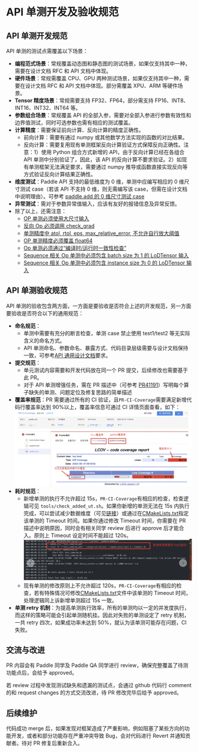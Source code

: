 # API 单测开发及验收规范

## API 单测开发规范

API 单测的测试点需覆盖以下场景：

- **编程范式场景**：常规覆盖动态图和静态图的测试场景，如果仅支持其中一种，需要在设计文档 RFC 和 API 文档中体现。
- **硬件场景**：常规需覆盖 CPU、GPU 两种测试场景，如果仅支持其中一种，需要在设计文档 RFC 和 API 文档中体现。部分需覆盖 XPU、ARM 等硬件场景。
- **Tensor 精度场景**：常规需要支持 FP32、FP64，部分需支持 FP16、INT8、INT16、INT32、INT64 等。
- **参数组合场景**：常规覆盖 API 的全部入参，需要对全部入参进行参数有效性和边界值测试，同时可选参数也需有相应的测试覆盖。
- **计算精度**：需要保证前向计算、反向计算的精度正确性。
   - 前向计算：需要有通过 numpy 或其他数学方法实现的函数的对比结果。
   - 反向计算：需要复用现有单测框架反向计算验证方式保障反向正确性。注意：1）使用 Python 组合方式新增的 API，由于反向计算已经在各组合 API 单测中分别验证了，因此，该 API 的反向计算不要求验证。2）如现有单测框架无法满足要求，需要通过 numpy 推导或函数直接实现反向等方式验证反向计算结果正确性。
- **维度测试**：Paddle API 支持的最低维度为 0 维，单测中应编写相应的 0 维尺寸测试 case（若该 API 不支持 0 维，则无需编写该 case，但需在设计文档中说明理由）。可参考 [paddle.add 的 0 维尺寸测试 case](https://github.com/PaddlePaddle/Paddle/blob/develop/test/legacy_test/test_elementwise_add_op.py#L113-L133)
- **异常测试**：需对于参数异常值输入，应该有友好的报错信息及异常反馈。
- 除了以上，还需注意：
  - [OP 单测必须使用大尺寸输入](https://github.com/PaddlePaddle/Paddle/wiki/OP-test-input-shape-requirements)
  - [反向 Op 必须调用 check_grad](https://github.com/PaddlePaddle/Paddle/wiki/Gradient-Check-Is-Required-for-Op-Test)
  - [单测精度中 atol, rtol, eps, max_relative_error, 不允许自行放大阈值](https://github.com/PaddlePaddle/Paddle/wiki/OP-test-accuracy-requirements)
  - [OP 单测精度必须覆盖 float64](https://github.com/PaddlePaddle/Paddle/wiki/Upgrade-OP-Precision-to-Float64)
  - [Op 单测必须通过“编译时/运行时一致性检查”](https://github.com/PaddlePaddle/Paddle/wiki/Compile_vs_Runtime-Check-Specification)
  - [Sequence 相关 Op 单测中必须包含 batch size 为 1 的 LoDTensor 输入](https://github.com/PaddlePaddle/Paddle/wiki/It-is-required-to-include-LoDTensor-input-with-batch_size=1-in-sequence-OP-test)
  - [Sequence 相关 Op 单测中必须包含 instance size 为 0 的 LoDTensor 输入](https://github.com/PaddlePaddle/Paddle/wiki/It-is-required-to-include-LoDTensor-input-with-instance_size=0-in-sequence-OP-test)

## API 单测验收规范

API 单测的验收包含两方面，一方面是要验收是否符合上述的开发规范，另一方面要验收是否符合以下的通用规范：

- **命名规范**：
   - 单测中需要有充分的断言检查，单测 case 禁止使用 test1/test2 等无实际含义的命名方式。
   - API 单测命名、参数命名、暴露方式、代码目录层级需要与设计文档保持一致，可参考[API 通用设计文档](https://www.paddlepaddle.org.cn/documentation/docs/zh/develop/dev_guides/api_contributing_guides/api_design_guidelines_standard_cn.html)要求。
- **提交规范**：
   - 单元测试内容需要和开发代码放在同一个 PR 提交，后续修改也需要基于此 PR。
   - 对于 API 单测增强任务，需在 PR 描述中（可参考 [PR41191](https://github.com/PaddlePaddle/Paddle/pull/41191)）写明每个算子缺失的单测、问题定位及修复思路的简单描述
- **覆盖率规范**：PR 需要通过所有的 CI 验证，且`PR-CI-Coverage`需要满足新增代码行覆盖率达到 90%以上，覆盖率信息可通过 CI 详情页面查看，如下：
![coverage_not_pass.png](./images/coverage_not_pass.png)
- **耗时规范**：
   - 新增单测的执行不允许超过 15s，`PR-CI-Coverage`有相应的检查，检查逻辑可见 `tools/check_added_ut.sh`。如果你新增的单测无法在 15s 内执行完成，可以尝试减少数据维度（可见[链接](https://github.com/PaddlePaddle/Paddle/pull/42267/commits/17344408d69f10e9fe5cf3200be1e381bc454694#diff-02f1ef59dfd03557054d7b20c9128ac9828735fc1f8be9e44d0587a96a06f685L236)）或通过在[CMakeLists.txt](https://github.com/PaddlePaddle/Paddle/blob/19a8f0aa263a8d0595f7e328077cc2f48eca547f/test/legacy_test/CMakeLists.txt#L564-L565)指定该单测的 Timeout 时间。如果你通过修改 Timeout 时间，你需要在 PR 描述中说明原因，同时会有相关同学 review 后进行 approve 后才能合入。原则上 Timeout 设定时间不能超过 120s。
   ![add_ut.png](./images/add_ut.png)
   - 现有单测的修改原则上不允许超过 120s，`PR-CI-Coverage`有相应的检查，若有特殊情况可修改[CMakeLists.txt](https://github.com/PaddlePaddle/Paddle/blob/19a8f0aa263a8d0595f7e328077cc2f48eca547f/test/legacy_test/CMakeLists.txt#L564-L565)文件中该单测的 Timeout 时间，处理逻辑同上诉新增单测超过 15s 一致。
- **单测 retry 机制**：为提高单测执行效率，所有的单测均以一定的并发度执行，而这样的策略可能会引起单测随机挂。因此对失败的单测设定了 retry 机制，一共 retry 四次，如果成功率未达到 50%，就认为该单测可能存在问题，CI 失败。

## 交流与改进

PR 内容会有 Paddle 同学及 Paddle QA 同学进行 review，确保完整覆盖了待测功能点后，会给予 approved。

若 review 过程中发现测试缺失和遗漏的测试点，会通过 github 代码行 comment 的和 request changes 的方式交流改进，待 PR 修改完毕后给予 approved。

## 后续维护

代码成功 merge 后，如果发现对框架造成了严重影响，例如阻塞了某些方向的功能开发，或者和部分功能存在严重冲突导致 Bug，会对代码进行 Revert 并通知贡献者。待对 PR 修复后重新合入。
